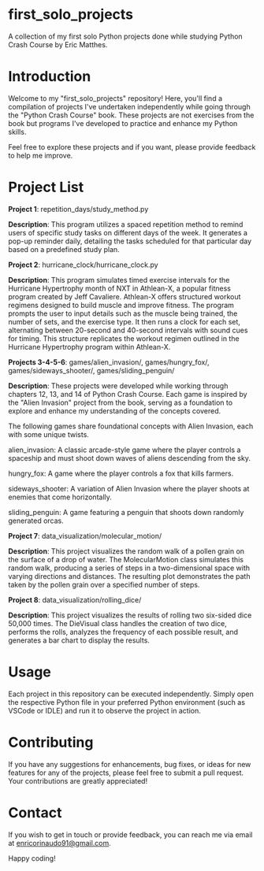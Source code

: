 # first_solo_projects
A collection of my first solo Python projects done while studying Python Crash Course by Eric Matthes.

# Introduction
Welcome to my "first_solo_projects" repository! Here, you'll find a compilation of projects I've undertaken independently while going through the "Python Crash Course" book. These projects are not exercises from the book but programs I've developed to practice and enhance my Python skills.

Feel free to explore these projects and if you want, please provide feedback to help me improve.

# Project List

**Project 1**: repetition_days/study_method.py

**Description**:
This program utilizes a spaced repetition method to remind users of specific study tasks on different days of the week. It generates a pop-up reminder daily, detailing the tasks scheduled for that particular day based on a predefined study plan.

**Project 2**: hurricane_clock/hurricane_clock.py

**Description**:
This program simulates timed exercise intervals for the Hurricane Hypertrophy month of NXT in Athlean-X, a popular fitness program created by Jeff Cavaliere. Athlean-X offers structured workout regimens designed to build muscle and improve fitness. The program prompts the user to input details such as the muscle being trained, the number of sets, and the exercise type. It then runs a clock for each set, alternating between 20-second and 40-second intervals with sound cues for timing. This structure replicates the workout regimen outlined in the Hurricane Hypertrophy program within Athlean-X.

**Projects 3-4-5-6**: games/alien_invasion/, games/hungry_fox/, games/sideways_shooter/, games/sliding_penguin/

**Description**:
These projects were developed while working through chapters 12, 13, and 14 of Python Crash Course. Each game is inspired by the "Alien Invasion" project from the book, serving as a foundation to explore and enhance my understanding of the concepts covered.

The following games share foundational concepts with Alien Invasion, each with some unique twists.

alien_invasion: A classic arcade-style game where the player controls a spaceship and must shoot down waves of aliens descending from the sky.

hungry_fox: A game where the player controls a fox that kills farmers.

sideways_shooter: A variation of Alien Invasion where the player shoots at enemies that come horizontally.

sliding_penguin: A game featuring a penguin that shoots down randomly generated orcas.

**Project 7**: data_visualization/molecular_motion/

**Description**:
This project visualizes the random walk of a pollen grain on the surface of a drop of water. The MolecularMotion class simulates this random walk, producing a series of steps in a two-dimensional space with varying directions and distances. The resulting plot demonstrates the path taken by the pollen grain over a specified number of steps.

**Project 8**: data_visualization/rolling_dice/

**Description**:
This project visualizes the results of rolling two six-sided dice 50,000 times. The DieVisual class handles the creation of two dice, performs the rolls, analyzes the frequency of each possible result, and generates a bar chart to display the results.

# Usage
Each project in this repository can be executed independently. Simply open the respective Python file in your preferred Python environment (such as VSCode or IDLE) and run it to observe the project in action.

# Contributing
If you have any suggestions for enhancements, bug fixes, or ideas for new features for any of the projects, please feel free to submit a pull request. Your contributions are greatly appreciated!

# Contact
If you wish to get in touch or provide feedback, you can reach me via email at enricorinaudo91@gmail.com.

Happy coding!
